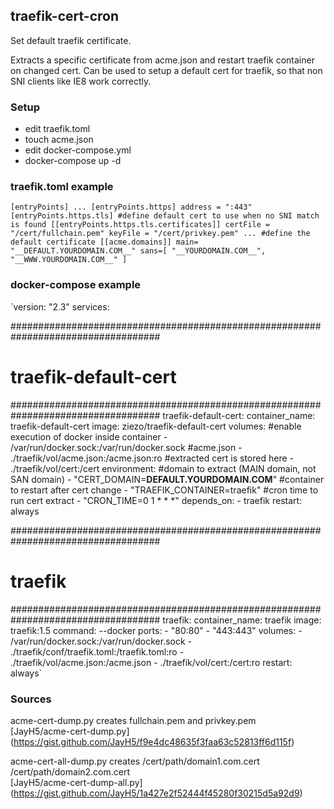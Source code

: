 ## traefik-cert-cron

Set default traefik certificate.

Extracts a specific certificate from acme.json and restart traefik container on changed cert. Can be used to setup a default cert for traefik, so that non SNI clients like IE8 work correctly.

### Setup

- edit traefik.toml
- touch acme.json
- edit docker-compose.yml
- docker-compose up -d

### traefik.toml example

`[entryPoints]
...
  [entryPoints.https]
  address = ":443"
    [entryPoints.https.tls]
      #define default cert to use when no SNI match is found
      [[entryPoints.https.tls.certificates]]
      certFile = "/cert/fullchain.pem"
      keyFile = "/cert/privkey.pem"
...
#define the default certificate
[[acme.domains]]
main= "__DEFAULT.YOURDOMAIN.COM__"
sans=[
"__YOURDOMAIN.COM__",
"__WWW.YOURDOMAIN.COM__"
]`

### docker-compose example

`version: "2.3"
services:

###################################################################################
# traefik-default-cert
###################################################################################
  traefik-default-cert:
    container_name: traefik-default-cert
    image: ziezo/traefik-default-cert
    volumes:
    #enable execution of docker inside container
    - /var/run/docker.sock:/var/run/docker.sock
    #acme.json
    - ./traefik/vol/acme.json:/acme.json:ro
    #extracted cert is stored here
    - ./traefik/vol/cert:/cert
    environment:
    #domain to extract (MAIN domain, not SAN domain)
    - "CERT_DOMAIN=__DEFAULT.YOURDOMAIN.COM__"
    #container to restart after cert change
    - "TRAEFIK_CONTAINER=traefik"
    #cron time to run cert extract
    - "CRON_TIME=0 1 * * *"
    depends_on:
    - traefik
    restart: always


###################################################################################
# traefik
###################################################################################
  traefik:
    container_name: traefik
    image: traefik:1.5
    command: --docker
    ports:
    - "80:80"
    - "443:443"
    volumes:
    - /var/run/docker.sock:/var/run/docker.sock
    - ./traefik/conf/traefik.toml:/traefik.toml:ro
    - ./traefik/vol/acme.json:/acme.json
    - ./traefik/vol/cert:/cert:ro
    restart: always`

### Sources

acme-cert-dump.py creates fullchain.pem and privkey.pem  
[JayH5/acme-cert-dump.py] (https://gist.github.com/JayH5/f9e4dc48635f3faa63c52813ff6d115f)

acme-cert-all-dump.py  creates /cert/path/domain1.com.cert /cert/path/domain2.com.cert  
[JayH5/acme-cert-dump-all.py] (https://gist.github.com/JayH5/1a427e2f52444f45280f30215d5a92d9)
